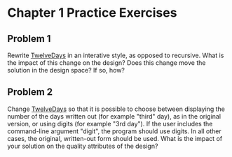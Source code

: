 # Chapter 1 Practice Exercises

## Problem 1

Rewrite [TwelveDays](../chapter-code/chapter1/TwelveDays.java) in an interative style, as opposed to recursive. What is the impact of this change on the design? Does this change move the solution in the design space? If so, how?

## Problem 2

Change [TwelveDays](../chapter-code/chapter1/TwelveDays.java) so that it is possible to choose between displaying the number of the days written out (for example "third" day), as in the original version, or using digits (for example "3rd day"). If the user includes the command-line argument "digit", the program should use digits. In all other cases, the original, written-out form should be used. What is the impact of your solution on the quality attributes of the design?